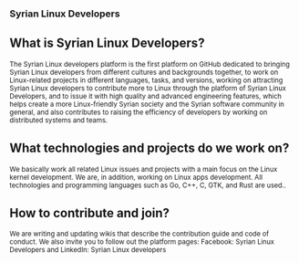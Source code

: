 ### **Syrian Linux Developers**
## **What is Syrian Linux Developers?**
<sub>
The Syrian Linux developers platform is the first platform on GitHub dedicated to bringing Syrian Linux developers from different cultures and backgrounds together, to work on Linux-related projects in different languages, tasks, and versions, working on attracting Syrian Linux developers to contribute more to Linux through the platform of Syrian Linux Developers, and to issue it with high quality and advanced engineering features, which helps create a more Linux-friendly Syrian society and the Syrian software community in general, and also contributes to raising the efficiency of developers by working on distributed systems and teams.</sub>

## **What technologies and projects do we work on?**
<sub>We basically work all related Linux issues and projects with a main focus on the Linux kernel development. We are, in addition, working on Linux apps development. All technologies and programming languages such as Go, C++, C, GTK, and Rust are used..</sub>

## **How to contribute and join?**
<sub> We are writing and updating wikis that describe the contribution guide and code of conduct.
We also invite you to follow out the platform pages:  Facebook: Syrian Linux Developers and LinkedIn: Syrian Linux developers </sub>
